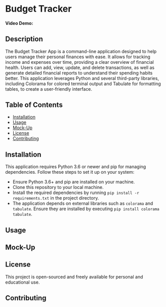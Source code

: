 # Budget Tracker

#### Video Demo:

## Description

The Budget Tracker App is a command-line application designed to help users manage their personal finances with ease. It allows for tracking income and expenses over time, providing a clear overview of financial health. Users can add, view, update, and delete transactions, as well as generate detailed financial reports to understand their spending habits better. This application leverages Python and several third-party libraries, including Colorama for colored terminal output and Tabulate for formatting tables, to create a user-friendly interface.

## Table of Contents

- [Installation](#installation)
- [Usage](#usage)
- [Mock-Up](#mock-up)
- [License](#license)
- [Contributing](#contributing)

## Installation

This application requires Python 3.6 or newer and pip for managing dependencies. Follow these steps to set it up on your system:

- Ensure Python 3.6+ and pip are installed on your machine.
- Clone this repository to your local machine.
- Install the required dependencies by running `pip install -r requirements.txt` in the project directory.
- The application depends on external libraries such as `colorama` and `tabulate`. Ensure they are installed by executing 
`pip install colorama tabulate`.

## Usage



## Mock-Up



## License

This project is open-sourced and freely available for personal and educational use.

## Contributing
